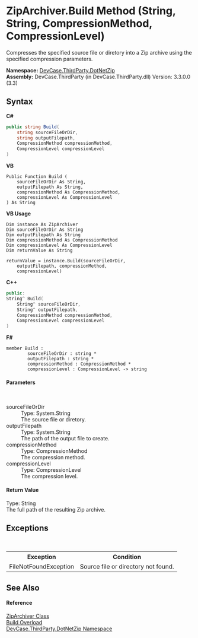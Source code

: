# ZipArchiver.Build Method (String, String, CompressionMethod, CompressionLevel)
 

Compresses the specified source file or diretory into a Zip archive using the specified compression parameters.

**Namespace:**&nbsp;<a href="N_DevCase_ThirdParty_DotNetZip">DevCase.ThirdParty.DotNetZip</a><br />**Assembly:**&nbsp;DevCase.ThirdParty (in DevCase.ThirdParty.dll) Version: 3.3.0.0 (3.3)

## Syntax

**C#**<br />
``` C#
public string Build(
	string sourceFileOrDir,
	string outputFilepath,
	CompressionMethod compressionMethod,
	CompressionLevel compressionLevel
)
```

**VB**<br />
``` VB
Public Function Build ( 
	sourceFileOrDir As String,
	outputFilepath As String,
	compressionMethod As CompressionMethod,
	compressionLevel As CompressionLevel
) As String
```

**VB Usage**<br />
``` VB Usage
Dim instance As ZipArchiver
Dim sourceFileOrDir As String
Dim outputFilepath As String
Dim compressionMethod As CompressionMethod
Dim compressionLevel As CompressionLevel
Dim returnValue As String

returnValue = instance.Build(sourceFileOrDir, 
	outputFilepath, compressionMethod, 
	compressionLevel)
```

**C++**<br />
``` C++
public:
String^ Build(
	String^ sourceFileOrDir, 
	String^ outputFilepath, 
	CompressionMethod compressionMethod, 
	CompressionLevel compressionLevel
)
```

**F#**<br />
``` F#
member Build : 
        sourceFileOrDir : string * 
        outputFilepath : string * 
        compressionMethod : CompressionMethod * 
        compressionLevel : CompressionLevel -> string 

```


#### Parameters
&nbsp;<dl><dt>sourceFileOrDir</dt><dd>Type: System.String<br />The source file or diretory.</dd><dt>outputFilepath</dt><dd>Type: System.String<br />The path of the output file to create.</dd><dt>compressionMethod</dt><dd>Type: CompressionMethod<br />The compression method.</dd><dt>compressionLevel</dt><dd>Type: CompressionLevel<br />The compression level.</dd></dl>

#### Return Value
Type: String<br />The full path of the resulting Zip archive.

## Exceptions
&nbsp;<table><tr><th>Exception</th><th>Condition</th></tr><tr><td>FileNotFoundException</td><td>Source file or directory not found.</td></tr></table>

## See Also


#### Reference
<a href="T_DevCase_ThirdParty_DotNetZip_ZipArchiver">ZipArchiver Class</a><br /><a href="Overload_DevCase_ThirdParty_DotNetZip_ZipArchiver_Build">Build Overload</a><br /><a href="N_DevCase_ThirdParty_DotNetZip">DevCase.ThirdParty.DotNetZip Namespace</a><br />